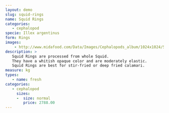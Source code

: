 ```yaml
---
layout: demo
slug: squid-rings
name: Squid Rings
categories:
   - cephalopod
specie: Illex argentinus
form: Rings
images:
    - http://www.midafood.com/Data/Images/Cephalopods_album/1024x1024/54acdb860b253565.jpg
description: >
   Squid Rings are processed from whole Squid.
   They have a whitish opaque color and are moderately elastic.
   Squid Rings are best for stir-fried or deep fried calamari.
measure: kg
types:
   - name: fresh
categories:
   - cephalopod
     sizes:
     -  size: normal
        price: 2788.00
---
```

